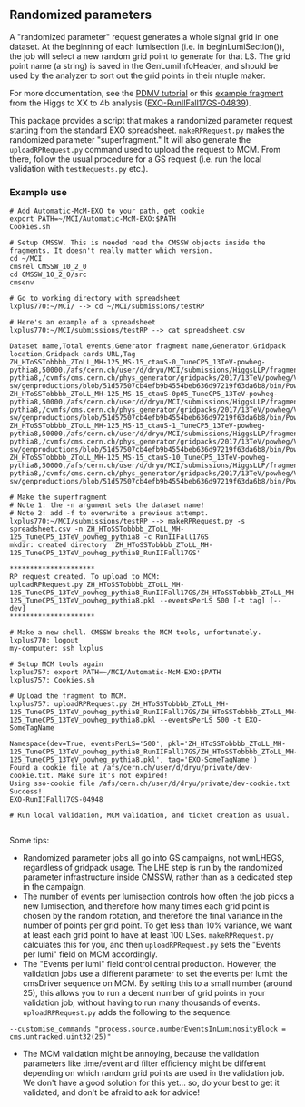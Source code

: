 ## Randomized parameters

A "randomized parameter" request generates a whole signal grid in one dataset. At the beginning of each lumisection (i.e. in beginLumiSection()), the job will select a new random grid point to generate for that LS. The grid point name (a string) is saved in the GenLumiInfoHeader, and should be used by the analyzer to sort out the grid points in their ntuple maker. 

For more documentation, see the [PDMV tutorial](https://monte-carlo-production-tools.gitbook.io/project/mccontact/signal-mass-points-in-single-ticket) or this [example fragment](https://cms-pdmv.cern.ch/mcm/public/restapi/requests/get_fragment/EXO-RunIIFall17GS-04839) from the Higgs to XX to 4b analysis ([EXO-RunIIFall17GS-04839](https://cms-pdmv.cern.ch/mcm/requests?prepid=EXO-RunIIFall17GS-04839&page=0)). 

This package provides a script that makes a randomized parameter request starting from the standard EXO spreadsheet. `makeRPRequest.py` makes the randomized parameter "superfragment." It will also generate the `uploadRPRequest.py` command used to upload the request to MCM. From there, follow the usual procedure for a GS request (i.e. run the local validation with `testRequests.py` etc.).

### Example use
```
# Add Automatic-McM-EXO to your path, get cookie
export PATH=~/MCI/Automatic-McM-EXO:$PATH
Cookies.sh

# Setup CMSSW. This is needed read the CMSSW objects inside the fragments. It doesn't really matter which version.
cd ~/MCI
cmsrel CMSSW_10_2_0
cd CMSSW_10_2_0/src
cmsenv

# Go to working directory with spreadsheet
lxplus770:~/MCI/ --> cd ~/MCI/submissions/testRP

# Here's an example of a spreadsheet
lxplus770:~/MCI/submissions/testRP --> cat spreadsheet.csv 

Dataset name,Total events,Generator fragment name,Generator,Gridpack location,Gridpack cards URL,Tag
ZH_HToSSTobbbb_ZToLL_MH-125_MS-15_ctauS-0_TuneCP5_13TeV-powheg-pythia8,50000,/afs/cern.ch/user/d/dryu/MCI/submissions/HiggsLLP/fragments2018/NLO_HToSSTobbbb_MH125_MS15_ctauS0_13TeV.py,powheg pythia8,/cvmfs/cms.cern.ch/phys_generator/gridpacks/2017/13TeV/powheg/V2/HZJ_HanythingJ_NNPDF31_13TeV_M125_Vleptonic/v1/HZJ_HanythingJ_NNPDF31_13TeV_M125_Vleptonic.tgz,https://github.com/cms-sw/genproductions/blob/51d57507cb4efb9b4554beb636d97219f63da6b8/bin/Powheg/production/VH_from_Hbb/HZJ_HanythingJ_NNPDF30_13TeV_M125_Vleptonic.input,b60203839319d9acb0a5047aa0401aee70e5a90e
ZH_HToSSTobbbb_ZToLL_MH-125_MS-15_ctauS-0p05_TuneCP5_13TeV-powheg-pythia8,50000,/afs/cern.ch/user/d/dryu/MCI/submissions/HiggsLLP/fragments2018/NLO_HToSSTobbbb_MH125_MS15_ctauS0p05_13TeV.py,powheg pythia8,/cvmfs/cms.cern.ch/phys_generator/gridpacks/2017/13TeV/powheg/V2/HZJ_HanythingJ_NNPDF31_13TeV_M125_Vleptonic/v1/HZJ_HanythingJ_NNPDF31_13TeV_M125_Vleptonic.tgz,https://github.com/cms-sw/genproductions/blob/51d57507cb4efb9b4554beb636d97219f63da6b8/bin/Powheg/production/VH_from_Hbb/HZJ_HanythingJ_NNPDF30_13TeV_M125_Vleptonic.input,b60203839319d9acb0a5047aa0401aee70e5a90e
ZH_HToSSTobbbb_ZToLL_MH-125_MS-15_ctauS-1_TuneCP5_13TeV-powheg-pythia8,50000,/afs/cern.ch/user/d/dryu/MCI/submissions/HiggsLLP/fragments2018/NLO_HToSSTobbbb_MH125_MS15_ctauS1_13TeV.py,powheg pythia8,/cvmfs/cms.cern.ch/phys_generator/gridpacks/2017/13TeV/powheg/V2/HZJ_HanythingJ_NNPDF31_13TeV_M125_Vleptonic/v1/HZJ_HanythingJ_NNPDF31_13TeV_M125_Vleptonic.tgz,https://github.com/cms-sw/genproductions/blob/51d57507cb4efb9b4554beb636d97219f63da6b8/bin/Powheg/production/VH_from_Hbb/HZJ_HanythingJ_NNPDF30_13TeV_M125_Vleptonic.input,b60203839319d9acb0a5047aa0401aee70e5a90e
ZH_HToSSTobbbb_ZToLL_MH-125_MS-15_ctauS-10_TuneCP5_13TeV-powheg-pythia8,50000,/afs/cern.ch/user/d/dryu/MCI/submissions/HiggsLLP/fragments2018/NLO_HToSSTobbbb_MH125_MS15_ctauS10_13TeV.py,powheg pythia8,/cvmfs/cms.cern.ch/phys_generator/gridpacks/2017/13TeV/powheg/V2/HZJ_HanythingJ_NNPDF31_13TeV_M125_Vleptonic/v1/HZJ_HanythingJ_NNPDF31_13TeV_M125_Vleptonic.tgz,https://github.com/cms-sw/genproductions/blob/51d57507cb4efb9b4554beb636d97219f63da6b8/bin/Powheg/production/VH_from_Hbb/HZJ_HanythingJ_NNPDF30_13TeV_M125_Vleptonic.input,b60203839319d9acb0a5047aa0401aee70e5a90e

# Make the superfragment
# Note 1: the -n argument sets the dataset name!
# Note 2: add -f to overwrite a previous attempt.
lxplus770:~/MCI/submissions/testRP --> makeRPRequest.py -s spreadsheet.csv -n ZH_HToSSTobbbb_ZToLL_MH-125_TuneCP5_13TeV_powheg_pythia8 -c RunIIFall17GS
mkdir: created directory 'ZH_HToSSTobbbb_ZToLL_MH-125_TuneCP5_13TeV_powheg_pythia8_RunIIFall17GS'

*********************
RP request created. To upload to MCM:
uploadRPRequest.py ZH_HToSSTobbbb_ZToLL_MH-125_TuneCP5_13TeV_powheg_pythia8_RunIIFall17GS/ZH_HToSSTobbbb_ZToLL_MH-125_TuneCP5_13TeV_powheg_pythia8.pkl --eventsPerLS 500 [-t tag] [--dev]
*********************

# Make a new shell. CMSSW breaks the MCM tools, unfortunately. 
lxplus770: logout
my-computer: ssh lxplus

# Setup MCM tools again
lxplus757: export PATH=~/MCI/Automatic-McM-EXO:$PATH
lxplus757: Cookies.sh

# Upload the fragment to MCM. 
lxplus757: uploadRPRequest.py ZH_HToSSTobbbb_ZToLL_MH-125_TuneCP5_13TeV_powheg_pythia8_RunIIFall17GS/ZH_HToSSTobbbb_ZToLL_MH-125_TuneCP5_13TeV_powheg_pythia8.pkl --eventsPerLS 500 -t EXO-SomeTagName

Namespace(dev=True, eventsPerLS='500', pkl='ZH_HToSSTobbbb_ZToLL_MH-125_TuneCP5_13TeV_powheg_pythia8_RunIIFall17GS/ZH_HToSSTobbbb_ZToLL_MH-125_TuneCP5_13TeV_powheg_pythia8.pkl', tag='EXO-SomeTagName')
Found a cookie file at /afs/cern.ch/user/d/dryu/private/dev-cookie.txt. Make sure it's not expired!
Using sso-cookie file /afs/cern.ch/user/d/dryu/private/dev-cookie.txt
Success!
EXO-RunIIFall17GS-04948

# Run local validation, MCM validation, and ticket creation as usual.


```

Some tips:

- Randomized parameter jobs all go into GS campaigns, not wmLHEGS, regardless of gridpack usage. The LHE step is run by the randomized parameter infrastructure inside CMSSW, rather than as a dedicated step in the campaign. 
- The number of events per lumisection controls how often the job picks a new lumisection, and therefore how many times each grid point is chosen by the random rotation, and therefore the final variance in the number of points per grid point. To get less than 10% variance, we want at least each grid point to have at least 100 LSes. `makeRPRequest.py` calculates this for you, and then `uploadRPRequest.py` sets the "Events per lumi" field on MCM accordingly.
- The "Events per lumi" field control central production. However, the validation jobs use a different parameter to set the events per lumi: the cmsDriver sequence on MCM. By setting this to a small number (around 25), this allows you to run a decent number of grid points in your validation job, without having to run many thousands of events. `uploadRPRequest.py` adds the following to the sequence:

```
--customise_commands "process.source.numberEventsInLuminosityBlock = cms.untracked.uint32(25)"
```

- The MCM validation might be annoying, because the validation parameters like time/event and filter efficiency might be different depending on which random grid points are used in the validation job. We don't have a good solution for this yet... so, do your best to get it validated, and don't be afraid to ask for advice!
